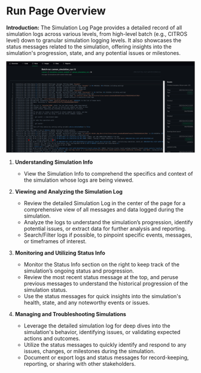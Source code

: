 # Run Page Overview

**Introduction:**
The Simulation Log Page provides a detailed record of all simulation logs across various levels, from high-level batch (e.g., CITROS level) down to granular simulation logging levels. It also showcases the status messages related to the simulation, offering insights into the simulation's progression, state, and any potential issues or milestones.

![png](img/run0.png "Run page")

1. **Understanding Simulation Info**
   - View the Simulation Info to comprehend the specifics and context of the simulation whose logs are being viewed.

2. **Viewing and Analyzing the Simulation Log**
   - Review the detailed Simulation Log in the center of the page for a comprehensive view of all messages and data logged during the simulation.
   - Analyze the logs to understand the simulation’s progression, identify potential issues, or extract data for further analysis and reporting.
   - Search/Filter logs if possible, to pinpoint specific events, messages, or timeframes of interest.

3. **Monitoring and Utilizing Status Info**
   - Monitor the Status Info section on the right to keep track of the simulation’s ongoing status and progression.
   - Review the most recent status message at the top, and peruse previous messages to understand the historical progression of the simulation status.
   - Use the status messages for quick insights into the simulation's health, state, and any noteworthy events or issues.

3. **Managing and Troubleshooting Simulations**
   - Leverage the detailed simulation log for deep dives into the simulation's behavior, identifying issues, or validating expected actions and outcomes.
   - Utilize the status messages to quickly identify and respond to any issues, changes, or milestones during the simulation.
   - Document or export logs and status messages for record-keeping, reporting, or sharing with other stakeholders.